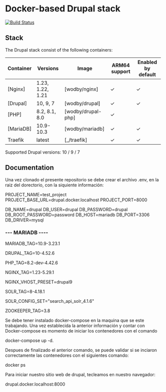 # Docker-based Drupal stack

[![Build Status](https://github.com/wodby/docker4drupal/workflows/Run%20tests/badge.svg)](https://github.com/wodby/docker4drupal/actions)

## Stack

The Drupal stack consist of the following containers:

| Container       | Versions           | Image                              | ARM64 support | Enabled by default |
|-----------------|--------------------|------------------------------------|---------------|--------------------|
| [Nginx]         | 1.23, 1.22, 1.21   | [wodby/nginx]                      | ✓             | ✓                  |
| [Drupal]        | 10, 9, 7           | [wodby/drupal]                     | ✓             | ✓                  |
| [PHP]           | 8.2, 8.1, 8.0      | [wodby/drupal-php]                 | ✓             |                    ||
| [MariaDB]       | 10.9-10.3          | [wodby/mariadb]                    | ✓             | ✓                  |
| Traefik         | latest             | [_/traefik]                        | ✓             | ✓                  |
 
Supported Drupal versions: 10 / 9 / 7

## Documentation

Una vez clonado el presente repositorio se debe crear el archivo .env, en la raiz del dorectorio, con la siquiente información:

PROJECT_NAME=test_project
PROJECT_BASE_URL=drupal.docker.localhost
PROJECT_PORT=8000

DB_NAME=drupal
DB_USER=drupal
DB_PASSWORD=drupal
DB_ROOT_PASSWORD=password
DB_HOST=mariadb
DB_PORT=3306
DB_DRIVER=mysql

### --- MARIADB ----

MARIADB_TAG=10.9-3.23.1

DRUPAL_TAG=10-4.52.6

PHP_TAG=8.2-dev-4.42.6

NGINX_TAG=1.23-5.29.1

NGINX_VHOST_PRESET=drupal9

SOLR_TAG=8-4.18.1

SOLR_CONFIG_SET="search_api_solr_4.1.6"

ZOOKEEPER_TAG=3.8

Se debe tener instalado docker-compose en la maquina que se este trabajando.
Una vez establecida la anterior información y contar con Docker-compose es momento de iniciar los contenedores con el comando

docker-compose up -d.

Despues de finalizado el anterior comando, se puede validar si se inciaron correctamente las contenedores con el siguientes comando:

docker ps

Para iniciar nuestro sitio web de drupal, tecleamos en nuestro navegador:

drupal.docker.localhost:8000



